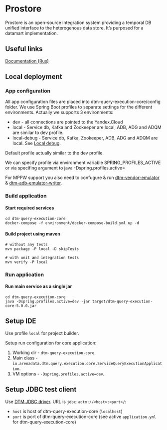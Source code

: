 # Prostore
Prostore is an open-source integration system providing a temporal DB unified interface to the heterogenous data store. It’s purposed for a datamart implementation.

## Useful links
[Documentation (Rus)](https://arenadata.github.io/docs_prostore/)

## Local deployment

### App configuration
All app configuration files are placed into dtm-query-execution-core/config folder.
We use Spring Boot profiles to separate settings for the different environments.
Actually we supports 3 environments:
* dev - all connections are pointed to the Yandex.Cloud
* local - Service db, Kafka and Zookeeper are local, ADB, ADG and ADQM are similar to dev profile.
* local-debug - Service db, Kafka, Zookeeper, ADB, ADG and ADQM are local. See [Local debug](#local-debug).

Default profile actually similar to the dev profile.

We can specify profile via environment variable SPRING_PROFILES_ACTIVE or via specifing argument to java -Dspring.profiles.active=

For MPPW support you also need to confugure & run [dtm-vendor-emulator](https://github.com/arenadata/dtm-vendor-emulator) & [dtm-adb-emulator-writer](https://github.com/arenadata/dtm-adb-emulator-writer).

### Build application

#### Start required services

```shell script
cd dtm-query-execution-core
docker-compose -f environment/docker-compose-build.yml up -d
```

#### Build project using maven

```shell script
# without any tests
mvn package -P local -D skipTests

# with unit and integration tests
mvn verify -P local
```

### Run application
#### Run main service as a single jar

```shell script
cd dtm-query-execution-core
java -Dspring.profiles.active=dev -jar target/dtm-query-execution-core-5.0.0.jar
```

## Setup IDE

Use profile `local` for project builder.

Setup run configuration for core application:
1. Working dir - `dtm-query-execution-core`.
2. Main class - `io.arenadata.dtm.query.execution.core.ServiceQueryExecutionApplication`.
3. VM options - `-Dspring.profiles.active=dev`.

## Setup JDBC test client

Use [DTM JDBC driver](dtm-jdbc-driver/README.md).
URL is `jdbc:adtm://<host>:<port>/`:
- `host` is host of dtm-query-execution-core (`localhost`)
- `port` is port of dtm-query-execution-core (see active `application.yml` for dtm-query-execution-core)
